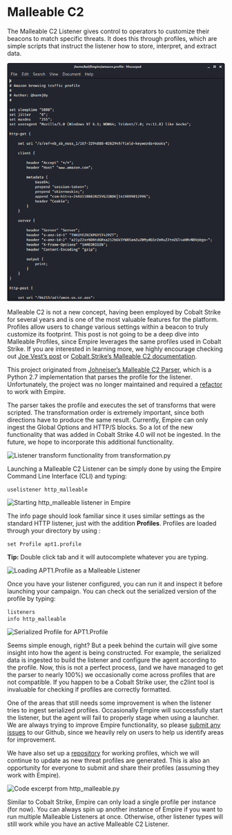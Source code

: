 # Malleable C2

The Malleable C2 Listener gives control to operators to customize their beacons to match specific threats. It does this through profiles, which are simple scripts that instruct the listener how to store, interpret, and extract data.

![Malleable profile for Amazon](../.gitbook/assets/image%20%282%29.png)

Malleable C2 is not a new concept, having been employed by Cobalt Strike for several years and is one of the most valuable features for the platform. Profiles allow users to change various settings within a beacon to truly customize its footprint. This post is not going to be a deep dive into Malleable Profiles, since Empire leverages the same profiles used in Cobalt Strike. If you are interested in learning more, we highly encourage checking out [Joe Vest’s post](https://posts.specterops.io/a-deep-dive-into-cobalt-strike-malleable-c2-6660e33b0e0b) or [Cobalt Strike’s Malleable C2 documentation](https://www.cobaltstrike.com/help-malleable-c2).

This project originated from [Johneiser’s Malleable C2 Parser](https://github.com/johneiser/MalleableC2Parser), which is a Python 2.7 implementation that parses the profile for the listener. Unfortunately, the project was no longer maintained and required a [refactor](https://github.com/BC-SECURITY/MalleableC2Parser) to work with Empire.

The parser takes the profile and executes the set of transforms that were scripted. The transformation order is extremely important, since both directions have to produce the same result. Currently, Empire can only ingest the Global Options and HTTP/S blocks. So a lot of the new functionality that was added in Cobalt Strike 4.0 will not be ingested. In the future, we hope to incorporate this additional functionality.

![Listener transform functionality from transformation.py](https://i1.wp.com/www.bc-security.org/wp-content/uploads/2020/09/Screenshot_2020-09-06_21-14-54.png?resize=586%2C324&ssl=1)

Launching a Malleable C2 Listener can be simply done by using the Empire Command Line Interface \(CLI\) and typing:

```text
uselistener http_malleable
```

![Starting http\_malleable listener in Empire](https://i1.wp.com/www.bc-security.org/wp-content/uploads/2020/09/Screenshot_2020-09-06_21-11-10.png?resize=1170%2C668&ssl=1)

The info page should look familiar since it uses similar settings as the standard HTTP listener, just with the addition **Profiles**. Profiles are loaded through your directory by using :

```text
set Profile apt1.profile
```

**Tip:** Double click tab and it will autocomplete whatever you are typing.

![Loading APT1.Profile as a Malleable Listener](https://i0.wp.com/www.bc-security.org/wp-content/uploads/2020/09/Screenshot_2020-09-06_21-11-46.png?resize=1170%2C392&ssl=1)

Once you have your listener configured, you can run it and inspect it before launching your campaign. You can check out the serialized version of the profile by typing:

```text
listeners
info http_malleable
```

![Serialized Profile for APT1.Profile](https://i0.wp.com/www.bc-security.org/wp-content/uploads/2020/09/Screenshot_2020-09-06_21-12-25.png?resize=1170%2C749&ssl=1)

Seems simple enough, right? But a peek behind the curtain will give some insight into how the agent is being constructed. For example, the serialized data is ingested to build the listener and configure the agent according to the profile. Now, this is not a perfect process, \(and we have managed to get the parser to nearly 100%\) we occasionally come across profiles that are not compatible. If you happen to be a Cobalt Strike user, the c2lint tool is invaluable for checking if profiles are correctly formatted.

One of the areas that still needs some improvement is when the listener tries to ingest serialized profiles. Occasionally Empire will successfully start the listener, but the agent will fail to properly stage when using a launcher. We are always trying to improve Empire functionality, so please [submit any issues](https://github.com/BC-SECURITY/Empire/issues) to our Github, since we heavily rely on users to help us identify areas for improvement.

We have also set up a [repository](https://github.com/BC-SECURITY/Malleable-C2-Profiles) for working profiles, which we will continue to update as new threat profiles are generated. This is also an opportunity for everyone to submit and share their profiles \(assuming they work with Empire\).

![Code excerpt from http\_malleable.py](https://i1.wp.com/www.bc-security.org/wp-content/uploads/2020/09/Screenshot_2020-09-06_21-15-26.png?resize=944%2C523&ssl=1)

Similar to Cobalt Strike, Empire can only load a single profile per instance \(for now\). You can always spin up another instance of Empire if you want to run multiple Malleable Listeners at once. Otherwise, other listener types will still work while you have an active Malleable C2 Listener.

